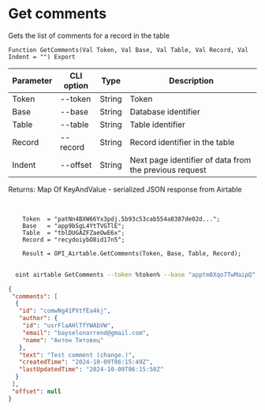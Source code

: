 ﻿---
sidebar_position: 1
---

# Get comments
 Gets the list of comments for a record in the table



`Function GetComments(Val Token, Val Base, Val Table, Val Record, Val Indent = "") Export`

  | Parameter | CLI option | Type | Description |
  |-|-|-|-|
  | Token | --token | String | Token |
  | Base | --base | String | Database identifier |
  | Table | --table | String | Table identifier |
  | Record | --record | String | Record identifier in the table |
  | Indent | --offset | String | Next page identifier of data from the previous request |

  
  Returns:  Map Of KeyAndValue - serialized JSON response from Airtable

<br/>




```bsl title="Code example"
    Token  = "patNn4BXW66Yx3pdj.5b93c53cab554a8387de02d...";
    Base   = "app9bSgL4YtTVGTlE";
    Table  = "tblDUGAZFZaeOwE6x";
    Record = "recydoiybO8id17n5";

    Result = OPI_Airtable.GetComments(Token, Base, Table, Record);
```



```sh title="CLI command example"
    
  oint airtable GetComments --token %token% --base "apptm8Xqo7TwMaipQ" --table "tbl9G4jVoTJpxYwSY" --record "recV6DxeLQMBNJrUk" --offset %offset%

```

```json title="Result"
{
 "comments": [
  {
   "id": "comwNg41PXtfEa4kj",
   "author": {
    "id": "usrFlaAHlTfYWAbVW",
    "email": "bayselonarrend@gmail.com",
    "name": "Антон Титовец"
   },
   "text": "Test comment (change.)",
   "createdTime": "2024-10-09T06:15:49Z",
   "lastUpdatedTime": "2024-10-09T06:15:50Z"
  }
 ],
 "offset": null
}
```
